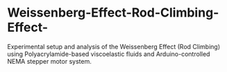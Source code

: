 # Weissenberg-Effect-Rod-Climbing-Effect-
Experimental setup and analysis of the Weissenberg Effect (Rod Climbing) using Polyacrylamide-based viscoelastic fluids and Arduino-controlled NEMA stepper motor system.
